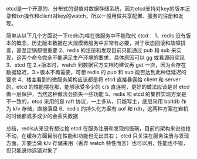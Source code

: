 etcd是一个开源的、分布式的键值对数据存储系统，因为etcd支持对key的版本记录和txn操作和client对key的watch，所以一般用做共享配置、服务的注册和发现。







简单从以下几个方面说一下redis为啥在微服务中不能取代 etcd：
1、redis 没有版本的概念，历史版本数据在大规模微服务中非常有必要，对于状态回滚和故障排查，甚至定锅都很重要
2、redis 的注册和发现目前只能通过 pub 和 sub 来实现，这两个命令完全不能满足生产环境的要求，具体原因可以 gg 或看源码实现
3、etcd 在 2.+版本时，watch 到数据官方文档均建议再 get 一次，因为会存在数据延迟，3.+版本不再需要，可想 redis 的 pub 和 sub 能否达到此种低延迟的要求
4、楼主看到的微服务架构应该都是将 etcd 直接暴露给 client 和 server 的，etcd 的性能摆在那，能够承受多少的 c/s 直连呢，更好的做法应该是对 etcd 做一层保护，当然这种做法会损失一些功能
5、redis 和 etcd 的集群实现方案是不一致的，etcd 采用的是 raft 协议，一主多从，只能写主，底层采用 boltdb 作为 k/v 存储，直接落盘
6、redis 的持久化方案有 aof 和 rdb，这两种方案在宕机的时候都或多或少的会丢失数据

总结，redis从来没有想过抢 etcd 在服务注册和发现的饭碗，目前的架构来说也抢不动，在缓存方面目前在性能和功能也无出其右； etcd 只关注在服务注册与发现方面，非要当做 k/v 存储来用（丢弃 watch 特性而言）也可以用，性能也不错，但只能说你选错对象了

